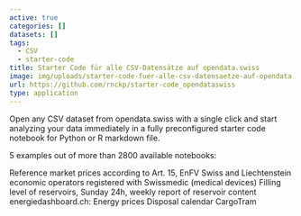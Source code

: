 ```yaml
---
active: true
categories: []
datasets: []
tags:
  - CSV
  - starter-code
title: Starter Code für alle CSV-Datensätze auf opendata.swiss
image: img/uploads/starter-code-fuer-alle-csv-datensaetze-auf-opendata.swiss-image.jpg
url: https://github.com/rnckp/starter-code_opendataswiss
type: application
---
```

Open any CSV dataset from opendata.swiss with a single click and start analyzing your data immediately in a fully preconfigured starter code notebook for Python or R markdown file.

5 examples out of more than 2800 available notebooks:

Reference market prices according to Art. 15, EnFV
Swiss and Liechtenstein economic operators registered with Swissmedic (medical devices)
Filling level of reservoirs, Sunday 24h, weekly report of reservoir content
energiedashboard.ch: Energy prices
Disposal calendar CargoTram